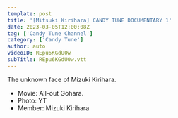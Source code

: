 ```yaml
---
template: post
title: '[Mitsuki Kirihara] CANDY TUNE DOCUMENTARY 1'
date: 2023-03-05T12:00:08Z
tag: ['Candy Tune Channel']
category: ['Candy Tune']
author: auto 
videoID: REpu6KGdU0w
subTitle: REpu6KGdU0w.vtt
---
```

The unknown face of Mizuki Kirihara.

- Movie: All-out Gohara.
- Photo: YT
- Member: Mizuki Kirihara
